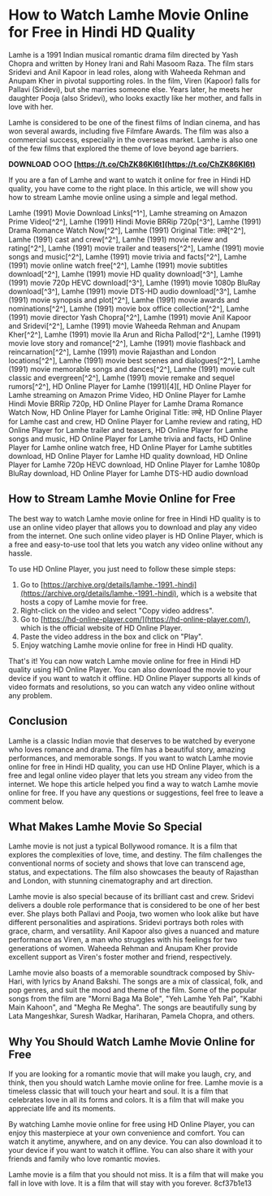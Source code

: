 # How to Watch Lamhe Movie Online for Free in Hindi HD Quality
  
Lamhe is a 1991 Indian musical romantic drama film directed by Yash Chopra and written by Honey Irani and Rahi Masoom Raza. The film stars Sridevi and Anil Kapoor in lead roles, along with Waheeda Rehman and Anupam Kher in pivotal supporting roles. In the film, Viren (Kapoor) falls for Pallavi (Sridevi), but she marries someone else. Years later, he meets her daughter Pooja (also Sridevi), who looks exactly like her mother, and falls in love with her.
  
Lamhe is considered to be one of the finest films of Indian cinema, and has won several awards, including five Filmfare Awards. The film was also a commercial success, especially in the overseas market. Lamhe is also one of the few films that explored the theme of love beyond age barriers.
 
**DOWNLOAD ○○○ [https://t.co/ChZK86Kl6t](https://t.co/ChZK86Kl6t)**


  
If you are a fan of Lamhe and want to watch it online for free in Hindi HD quality, you have come to the right place. In this article, we will show you how to stream Lamhe movie online using a simple and legal method.
 
Lamhe (1991) Movie Download Links[^1^],  Lamhe streaming on Amazon Prime Video[^2^],  Lamhe (1991) Hindi Movie BRRip 720p[^3^],  Lamhe (1991) Drama Romance Watch Now[^2^],  Lamhe (1991) Original Title: लम्हे[^2^],  Lamhe (1991) cast and crew[^2^],  Lamhe (1991) movie review and rating[^2^],  Lamhe (1991) movie trailer and teasers[^2^],  Lamhe (1991) movie songs and music[^2^],  Lamhe (1991) movie trivia and facts[^2^],  Lamhe (1991) movie online watch free[^2^],  Lamhe (1991) movie subtitles download[^2^],  Lamhe (1991) movie HD quality download[^3^],  Lamhe (1991) movie 720p HEVC download[^3^],  Lamhe (1991) movie 1080p BluRay download[^3^],  Lamhe (1991) movie DTS-HD audio download[^3^],  Lamhe (1991) movie synopsis and plot[^2^],  Lamhe (1991) movie awards and nominations[^2^],  Lamhe (1991) movie box office collection[^2^],  Lamhe (1991) movie director Yash Chopra[^2^],  Lamhe (1991) movie Anil Kapoor and Sridevi[^2^],  Lamhe (1991) movie Waheeda Rehman and Anupam Kher[^2^],  Lamhe (1991) movie Ila Arun and Richa Pallod[^2^],  Lamhe (1991) movie love story and romance[^2^],  Lamhe (1991) movie flashback and reincarnation[^2^],  Lamhe (1991) movie Rajasthan and London locations[^2^],  Lamhe (1991) movie best scenes and dialogues[^2^],  Lamhe (1991) movie memorable songs and dances[^2^],  Lamhe (1991) movie cult classic and evergreen[^2^],  Lamhe (1991) movie remake and sequel rumors[^2^],  HD Online Player for Lamhe (1991)[4][,  HD Online Player for Lamhe streaming on Amazon Prime Video,  HD Online Player for Lamhe Hindi Movie BRRip 720p,  HD Online Player for Lamhe Drama Romance Watch Now,  HD Online Player for Lamhe Original Title: लम्हे,  HD Online Player for Lamhe cast and crew,  HD Online Player for Lamhe review and rating,  HD Online Player for Lamhe trailer and teasers,  HD Online Player for Lamhe songs and music,  HD Online Player for Lamhe trivia and facts,  HD Online Player for Lamhe online watch free,  HD Online Player for Lamhe subtitles download,  HD Online Player for Lamhe HD quality download,  HD Online Player for Lamhe 720p HEVC download,  HD Online Player for Lamhe 1080p BluRay download,  HD Online Player for Lamhe DTS-HD audio download
  
## How to Stream Lamhe Movie Online for Free
  
The best way to watch Lamhe movie online for free in Hindi HD quality is to use an online video player that allows you to download and play any video from the internet. One such online video player is HD Online Player, which is a free and easy-to-use tool that lets you watch any video online without any hassle.
  
To use HD Online Player, you just need to follow these simple steps:
  
1. Go to [https://archive.org/details/lamhe.-1991.-hindi](https://archive.org/details/lamhe.-1991.-hindi), which is a website that hosts a copy of Lamhe movie for free.
2. Right-click on the video and select "Copy video address".
3. Go to [https://hd-online-player.com/](https://hd-online-player.com/), which is the official website of HD Online Player.
4. Paste the video address in the box and click on "Play".
5. Enjoy watching Lamhe movie online for free in Hindi HD quality.

That's it! You can now watch Lamhe movie online for free in Hindi HD quality using HD Online Player. You can also download the movie to your device if you want to watch it offline. HD Online Player supports all kinds of video formats and resolutions, so you can watch any video online without any problem.
  
## Conclusion
  
Lamhe is a classic Indian movie that deserves to be watched by everyone who loves romance and drama. The film has a beautiful story, amazing performances, and memorable songs. If you want to watch Lamhe movie online for free in Hindi HD quality, you can use HD Online Player, which is a free and legal online video player that lets you stream any video from the internet. We hope this article helped you find a way to watch Lamhe movie online for free. If you have any questions or suggestions, feel free to leave a comment below.
  
## What Makes Lamhe Movie So Special
  
Lamhe movie is not just a typical Bollywood romance. It is a film that explores the complexities of love, time, and destiny. The film challenges the conventional norms of society and shows that love can transcend age, status, and expectations. The film also showcases the beauty of Rajasthan and London, with stunning cinematography and art direction.
  
Lamhe movie is also special because of its brilliant cast and crew. Sridevi delivers a double role performance that is considered to be one of her best ever. She plays both Pallavi and Pooja, two women who look alike but have different personalities and aspirations. Sridevi portrays both roles with grace, charm, and versatility. Anil Kapoor also gives a nuanced and mature performance as Viren, a man who struggles with his feelings for two generations of women. Waheeda Rehman and Anupam Kher provide excellent support as Viren's foster mother and friend, respectively.
  
Lamhe movie also boasts of a memorable soundtrack composed by Shiv-Hari, with lyrics by Anand Bakshi. The songs are a mix of classical, folk, and pop genres, and suit the mood and theme of the film. Some of the popular songs from the film are "Morni Baga Ma Bole", "Yeh Lamhe Yeh Pal", "Kabhi Main Kahoon", and "Megha Re Megha". The songs are beautifully sung by Lata Mangeshkar, Suresh Wadkar, Hariharan, Pamela Chopra, and others.
  
## Why You Should Watch Lamhe Movie Online for Free
  
If you are looking for a romantic movie that will make you laugh, cry, and think, then you should watch Lamhe movie online for free. Lamhe movie is a timeless classic that will touch your heart and soul. It is a film that celebrates love in all its forms and colors. It is a film that will make you appreciate life and its moments.
  
By watching Lamhe movie online for free using HD Online Player, you can enjoy this masterpiece at your own convenience and comfort. You can watch it anytime, anywhere, and on any device. You can also download it to your device if you want to watch it offline. You can also share it with your friends and family who love romantic movies.
  
Lamhe movie is a film that you should not miss. It is a film that will make you fall in love with love. It is a film that will stay with you forever.
 8cf37b1e13
 
